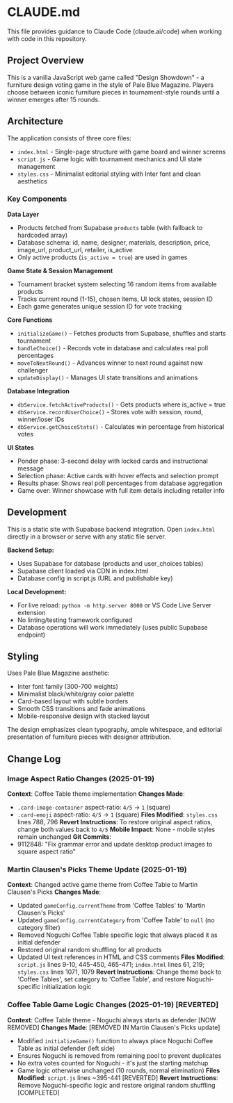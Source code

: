 # CLAUDE.md

This file provides guidance to Claude Code (claude.ai/code) when working with code in this repository.

## Project Overview

This is a vanilla JavaScript web game called "Design Showdown" - a furniture design voting game in the style of Pale Blue Magazine. Players choose between iconic furniture pieces in tournament-style rounds until a winner emerges after 15 rounds.

## Architecture

The application consists of three core files:
- `index.html` - Single-page structure with game board and winner screens
- `script.js` - Game logic with tournament mechanics and UI state management
- `styles.css` - Minimalist editorial styling with Inter font and clean aesthetics

### Key Components

**Data Layer**
- Products fetched from Supabase `products` table (with fallback to hardcoded array)
- Database schema: id, name, designer, materials, description, price, image_url, product_url, retailer, is_active
- Only active products (`is_active = true`) are used in games

**Game State & Session Management**
- Tournament bracket system selecting 16 random items from available products
- Tracks current round (1-15), chosen items, UI lock states, session ID
- Each game generates unique session ID for vote tracking

**Core Functions**
- `initializeGame()` - Fetches products from Supabase, shuffles and starts tournament
- `handleChoice()` - Records vote in database and calculates real poll percentages
- `moveToNextRound()` - Advances winner to next round against new challenger
- `updateDisplay()` - Manages UI state transitions and animations

**Database Integration**
- `dbService.fetchActiveProducts()` - Gets products where is_active = true
- `dbService.recordUserChoice()` - Stores vote with session, round, winner/loser IDs
- `dbService.getChoiceStats()` - Calculates win percentage from historical votes

**UI States**
- Ponder phase: 3-second delay with locked cards and instructional message
- Selection phase: Active cards with hover effects and selection prompt
- Results phase: Shows real poll percentages from database aggregation
- Game over: Winner showcase with full item details including retailer info

## Development

This is a static site with Supabase backend integration. Open `index.html` directly in a browser or serve with any static file server.

**Backend Setup:**
- Uses Supabase for database (products and user_choices tables)
- Supabase client loaded via CDN in index.html
- Database config in script.js (URL and publishable key)

**Local Development:**
- For live reload: `python -m http.server 8000` or VS Code Live Server extension
- No linting/testing framework configured
- Database operations will work immediately (uses public Supabase endpoint)

## Styling

Uses Pale Blue Magazine aesthetic:
- Inter font family (300-700 weights)
- Minimalist black/white/gray color palette
- Card-based layout with subtle borders
- Smooth CSS transitions and fade animations
- Mobile-responsive design with stacked layout

The design emphasizes clean typography, ample whitespace, and editorial presentation of furniture pieces with designer attribution.

## Change Log

### Image Aspect Ratio Changes (2025-01-19)
**Context**: Coffee Table theme implementation
**Changes Made**:
- `.card-image-container` aspect-ratio: `4/5` → `1` (square)
- `.card-emoji` aspect-ratio: `4/5` → `1` (square)
**Files Modified**: `styles.css` lines 788, 796
**Revert Instructions**: To restore original aspect ratios, change both values back to `4/5`
**Mobile Impact**: None - mobile styles remain unchanged
**Git Commits**:
- 9112848: "Fix grammar error and update desktop product images to square aspect ratio"

### Martin Clausen's Picks Theme Update (2025-01-19)
**Context**: Changed active game theme from Coffee Table to Martin Clausen's Picks
**Changes Made**:
- Updated `gameConfig.currentTheme` from 'Coffee Tables' to 'Martin Clausen\'s Picks'
- Updated `gameConfig.currentCategory` from 'Coffee Table' to `null` (no category filter)
- Removed Noguchi Coffee Table specific logic that always placed it as initial defender
- Restored original random shuffling for all products
- Updated UI text references in HTML and CSS comments
**Files Modified**: `script.js` lines 9-10, 445-450, 465-471; `index.html` lines 61, 219; `styles.css` lines 1071, 1079
**Revert Instructions**: Change theme back to 'Coffee Tables', set category to 'Coffee Table', and restore Noguchi-specific initialization logic

### Coffee Table Game Logic Changes (2025-01-19) [REVERTED]
**Context**: Coffee Table theme - Noguchi always starts as defender [NOW REMOVED]
**Changes Made**: [REMOVED IN Martin Clausen's Picks update]
- Modified `initializeGame()` function to always place Noguchi Coffee Table as initial defender (left side)
- Ensures Noguchi is removed from remaining pool to prevent duplicates
- No extra votes counted for Noguchi - it's just the starting matchup
- Game logic otherwise unchanged (10 rounds, normal elimination)
**Files Modified**: `script.js` lines ~395-441 [REVERTED]
**Revert Instructions**: Remove Noguchi-specific logic and restore original random shuffling [COMPLETED]